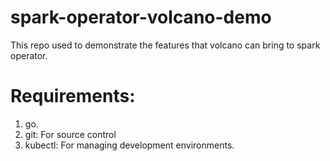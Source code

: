 # spark-operator-volcano-demo
This repo used to demonstrate the features that volcano can bring to spark operator.

# Requirements:
1. go.
2. git: For source control
3. kubectl: For managing development environments.